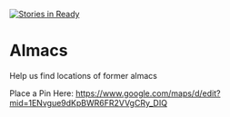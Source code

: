 [![Stories in Ready](https://badge.waffle.io/codeisland/almacs.png?label=ready&title=Ready)](https://waffle.io/codeisland/almacs)
# Almacs
Help us find locations of former almacs

Place a Pin Here:
https://www.google.com/maps/d/edit?mid=1ENvgue9dKpBWR6FR2VVgCRy_DIQ
